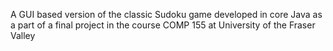 A GUI based version of the classic Sudoku game developed in core Java as a part of a final project in the course COMP 155 at University of the Fraser Valley
